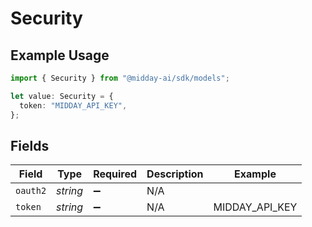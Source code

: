 # Security

## Example Usage

```typescript
import { Security } from "@midday-ai/sdk/models";

let value: Security = {
  token: "MIDDAY_API_KEY",
};
```

## Fields

| Field              | Type               | Required           | Description        | Example            |
| ------------------ | ------------------ | ------------------ | ------------------ | ------------------ |
| `oauth2`           | *string*           | :heavy_minus_sign: | N/A                |                    |
| `token`            | *string*           | :heavy_minus_sign: | N/A                | MIDDAY_API_KEY     |